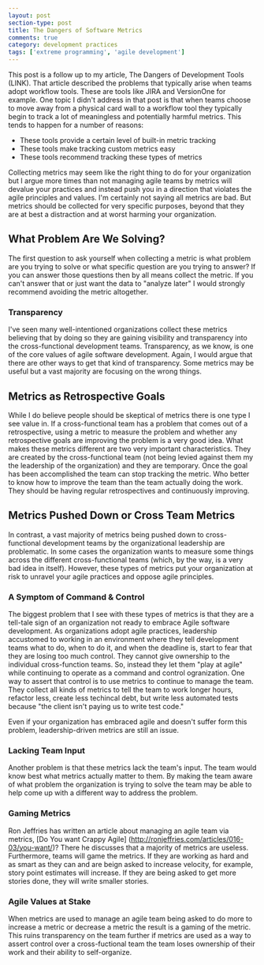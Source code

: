 ```yaml
---
layout: post
section-type: post
title: The Dangers of Software Metrics
comments: true
category: development practices
tags: ['extreme programming', 'agile development']
---
```


This post is a follow up to my article, The Dangers of Development Tools (LINK). That article described the problems that typically arise when teams adopt workflow tools. These are tools like JIRA and VersionOne for example.
One topic I didn't address in that post is that when teams choose to move away from a physical card wall to a workflow tool they typically begin to track a lot of meaningless and potentially harmful metrics. This tends to happen for a number of reasons:
* These tools provide a certain level of built-in metric tracking
* These tools make tracking custom metrics easy
* These tools recommend tracking these types of metrics

Collecting metrics may seem like the right thing to do for your organization but I argue more times than not managing agile teams by metrics will devalue your practices and instead push you in a direction that violates the agile principles and values. I'm certainly
not saying all metrics are bad. But metrics should be collected for very specific purposes, beyond that they are at best a distraction and at worst harming your organization.

## What Problem Are We Solving?
The first question to ask yourself when collecting a metric is what problem are you trying to solve or what specific question are you
trying to answer? If you can answer those questions then by all means collect the metric. If you can't answer that or just want the
data to "analyze later" I would strongly recommend avoiding the metric altogether. 

### Transparency

I've seen many well-intentioned organizations collect these metrics believing that by doing so they are gaining visibility and transparency into the cross-functional development teams. Transparency, as we know, is one of the core values of agile software development. Again, I would argue that there are other ways to get that kind of transparency. Some metrics may be useful but a vast majority are focusing on the wrong things. 

## Metrics as Retrospective Goals

While I do believe people should be skeptical of metrics there is one type I see value in. If a cross-functional team has a problem
that comes out of a retrospective, using a metric to measure the problem and whether any retrospective goals are improving the problem is a very
good idea. What makes these metrics different are two very important characteristics. They are created by the cross-functional team (not being levied against them my the leadership of the organization) and they are temporary. Once the goal has been accomplished the team can stop tracking the metric. Who better to know how to improve the team than the team actually doing the work. They should be having regular retrospectives and continuously improving.

## Metrics Pushed Down or Cross Team Metrics

In contrast, a vast majority of metrics being pushed down to cross-functional development teams by the organizational leadership are problematic. In some cases the organization wants to measure some things across the different cross-functional teams (which, by the way, is a very bad idea in itself). However, these types of metrics put your organization at risk to unravel your agile practices and oppose agile principles. 

### A Symptom of Command & Control 

The biggest problem that I see with these types of metrics is that they are a tell-tale sign of an organization not ready to embrace Agile software development. As organizations adopt agile practices, leadership accustomed to working in an environment where they tell development teams what to do, when to do it, and when the deadline is, start to fear that they are losing too much control. They cannot give ownership to the individual cross-function teams. So, instead they let them "play at agile" while continuing to operate as a command and control ogranization. One way to assert that control is to use metrics to continue to manage the team. They collect all kinds of metrics to tell the team to work longer hours, refactor less, create less techincal debt, but write less automated tests because "the client isn't paying us to write test code." 

Even if your organization has embraced agile and doesn't suffer form this problem, leadership-driven metrics are still an issue. 

### Lacking Team Input
Another problem is that these metrics lack the team's input. The team would know best what metrics actually matter to them. By making the team aware of what problem the organization is trying to solve the team may be able to help come up with a different way to address the problem. 

### Gaming Metrics
Ron Jeffries has written an article about managing an agile team via metrics, [Do You want Crappy Agile] (http://ronjeffries.com/articles/016-03/you-want/)?  There he discusses that a majority of metrics are useless. Furthermore, teams will game the metrics. If they are working as hard and as smart as they can and are beign asked to increase velocity, for example, story point estimates will increase. If they are being asked to get more stories done, they will write smaller stories. 

### Agile Values at Stake
When metrics are used to manage an agile team being asked to do more to increase a metric or decrease a metric the result is a gaming of the metric. This ruins transparency on the team further if metrics are used as a way to assert control over a cross-fuctional team the team loses ownership of their work and their ability to self-organize.
